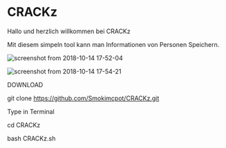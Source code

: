 # CRACKz
Hallo und herzlich willkommen bei CRACKz 

Mit diesem simpeln tool kann man Informationen von Personen Speichern.

![screenshot from 2018-10-14 17-52-04](https://user-images.githubusercontent.com/8625880/46920210-5b840900-cfda-11e8-87aa-d9658e6201e8.png)

![screenshot from 2018-10-14 17-54-21](https://user-images.githubusercontent.com/8625880/46920217-735b8d00-cfda-11e8-886d-9c0986252b63.png)

DOWNLOAD

git clone https://github.com/Smokimcpot/CRACKz.git

Type in Terminal 

cd CRACKz

bash CRACKz.sh
